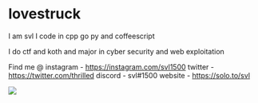 # lovestruck

I am svl I code in cpp go py and coffeescript

I do ctf and koth and major in cyber security and web exploitation

Find me @
instagram - https://instagram.com/svl1500
twitter - https://twitter.com/thrilled
discord - svl#1500
website - https://solo.to/svl



<img src="https://github-readme-stats.vercel.app/api?username=svl1500&&show_icons=true&title_color=ffffff&icon_color=bb2acf&text_color=daf7dc&bg_color=191919">
